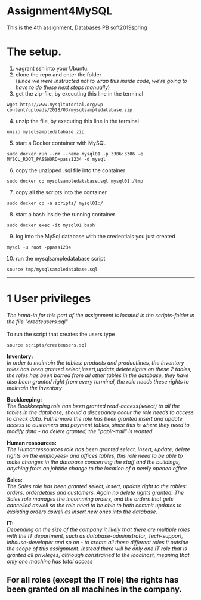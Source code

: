 # Assignment4MySQL
This is the 4th assignment, Databases PB soft2019spring

# The setup.

1) vagrant ssh into your Ubuntu.
2) clone the repo and enter the folder<br>
(*since we were instructed not to wrap this inside code, we're going to have to do these next steps manually*)
3) get the zip-file, by executing this line in the terminal
```
wget http://www.mysqltutorial.org/wp-content/uploads/2018/03/mysqlsampledatabase.zip
```
4) unzip the file, by executing this line in the terminal
```
unzip mysqlsampledatabase.zip
```
5) start a Docker container with MySQL
```
sudo docker run --rm --name mysql01 -p 3306:3306 -e MYSQL_ROOT_PASSWORD=pass1234 -d mysql
```
6) copy the unzipped .sql file into the container
```
sudo docker cp mysqlsampledatabase.sql mysql01:/tmp
```
7) copy all the scripts into the container
```
sudo docker cp -a scripts/ mysql01:/
```
8) start a bash inside the running container
```
sudo docker exec -it mysql01 bash
```
9) log into the MySql database with the credentials you just created
```
mysql -u root -ppass1234
```
10) run the mysqlsampledatabase script
```
source tmp/mysqlsampledatabase.sql
```
---------------------------------------------------------------------------------------------------------------------
# 1 User privileges
*The hand-in for this part of the assignment is located in the scripts-folder in the file "createusers.sql"*<br>
<br>
To run the script that creates the users type<br>
```
source scripts/createusers.sql
```
<b>Inventory:</b><br> 
*In order to maintain the tables: products and productlines, the Inventory roles has been granted select,insert,update,delete rights on these 2 tables, the roles has been barred from all other tables in the database, they have also been granted right from every terminal, the role needs these rights to maintain the inventory*

<b>Bookkeeping:</b><br>
*The Bookkeeping role has been granted  read-access(select) to all the tables in the database, should a discepancy occur the role needs to access to check data. Futhermore the role has been granted insert and update access to customers and payment tables, since this is where they need to modify data - no delete granted, the "papir-trail" is wanted*

<b>Human ressources:</b><br>
*The Humanressources role has been granted select, insert, update, delete rights on the employees- and offices tables, this role need to be able to make changes in the database concerning the staff and the buildings, anything from an jobtitle change to the location 
of a newly opened office*

<b>Sales:</b><br>
*The Sales role has been granted select, insert, update right to the tables: orders, orderdetails and customers. Again no delete rights granted. The Sales role manages the incomming orders, and the orders that gets cancelled aswell so the role need to be able to both commit updates to exsisting orders aswell as insert new ones into the database.*

<b>IT</b>:<br>
*Depending on the size of the company it likely that there are multiple roles with the IT department, such as database-administrator, Tech-support, inhouse-developer and so on - to create all these different roles it outside the scope of this assignment. Instead there will be only one IT role that is granted all privileges, although constrained to the localhost, meaning that only one machine has total access*

<b>For all roles (except the IT role) the rights has been granted on all machines in the company.</b>
-----------------------------------------------------------------------------------------------------------------

